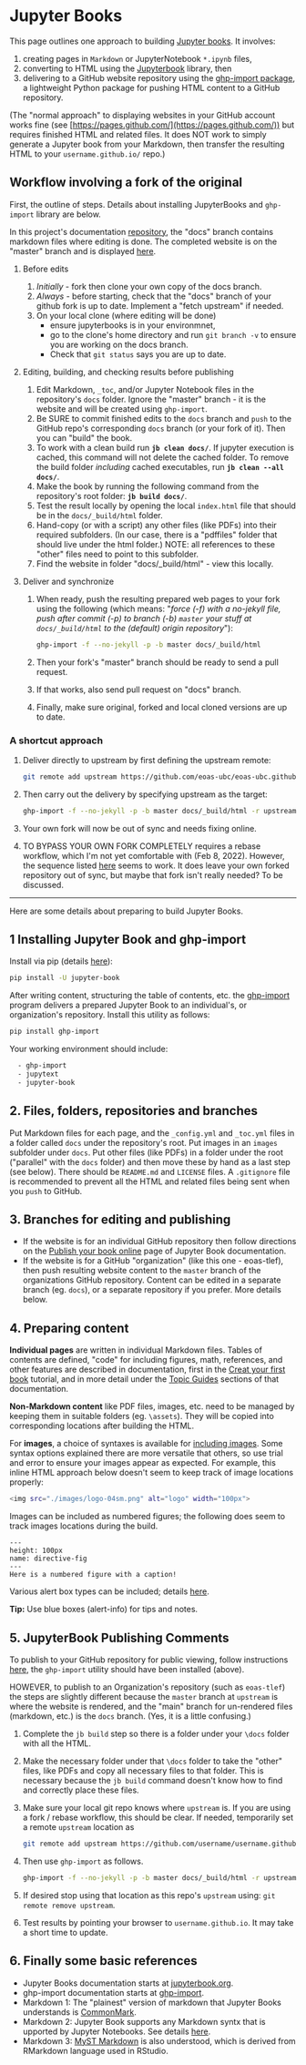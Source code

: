 # Jupyter Books

This page outlines one approach to building [Jupyter books](https://jupyterbook.org/intro.html). It involves:

1. creating pages in `Markdown` or JupyterNotebook `*.ipynb` files,
2. converting to HTML using the [Jupyterbook](https://jupyterbook.org/intro.html) library, then
3. delivering to a GitHub website repository using the [ghp-import package](https://pypi.org/project/ghp-import/), a lightweight Python package for pushing HTML content to a GitHub repository.

(The "normal approach" to displaying websites in your GitHub account works fine (see [https://pages.github.com/](https://pages.github.com/)) but requires finished HTML and related files. It does NOT work to simply generate a Jupyter book from your Markdown, then transfer the resulting HTML to your `username.github.io/` repo.)

## Workflow involving a fork of the original

First, the outline of steps. Details about installing JupyterBooks and `ghp-import` library are below.

In this project's documentation [repository](https://github.com/eoas-ubc/eoas-ubc.github.io), the "docs" branch contains markdown files where editing is done. The completed website is on the "master" branch and is displayed [here](https://eoas-ubc.github.io/index.html).

1. Before edits
   1. _Initially_ - fork then clone your own copy of the docs branch.
   2. _Always_ - before starting, check that the "docs" branch of your github fork is up to date. Implement a "fetch upstream" if needed.
   3. On your local clone (where editing will be done)
      - ensure jupyterbooks is in your environmnet,
      - go to the clone's home directory and run `git branch -v` to ensure you are working on the docs branch. 
      - Check that `git status` says you are up to date.

2. Editing, building, and checking results before publishing
   1. Edit Markdown, `_toc`, and/or Jupyter Notebook files in the repository's `docs` folder. Ignore the "master" branch - it is the website and will be created using `ghp-import`.
   2. Be SURE to commit finished edits to the `docs` branch and `push` to the GitHub repo's corresponding `docs` branch (or your fork of it). Then you can "build" the book.
   3. To work with a clean build run **`jb clean docs/`**. If jupyter execution is cached, this command will not delete the cached folder. To remove the build folder _including_ cached executables, run **`jb clean --all docs/`**.
   4. Make the book by running the following command from the repository's root folder: **`jb build docs/`**.
   5. Test the result locally by opening the local `index.html` file that should be in the `docs/_build/html` folder.
   6. Hand-copy (or with a script) any other files (like PDFs) into their required subfolders. (In our case, there is a "pdffiles" folder that should live under the html folder.) NOTE: all references to these "other" files need to point to this subfolder.
   7. Find the website in folder "docs/_build/html" - view this locally.

3. Deliver and synchronize
   1. When ready, push the resulting prepared web pages to your fork using the following (which means: "_force (-f) with a no-jekyll file, push after commit (-p) to branch (-b) `master` your stuff at `docs/_build/html` to the (default) origin repository_"):

      ```bash
      ghp-import -f --no-jekyll -p -b master docs/_build/html
      ```

   2. Then your fork's "master" branch should be ready to send a pull request.
   3. If that works, also send pull request on "docs" branch.
   4. Finally, make sure original, forked and local cloned versions are up to date.

### A shortcut approach

1. Deliver directly to upstream by first defining the upstream remote:

   ```bash
   git remote add upstream https://github.com/eoas-ubc/eoas-ubc.github.io
   ```

2. Then carry out the delivery by specifying upstream as the target:

   ```bash
   ghp-import -f --no-jekyll -p -b master docs/_build/html -r upstream
   ```

3. Your own fork will now be out of sync and needs fixing online.
4. TO BYPASS YOUR OWN FORK COMPLETELY requires a rebase workflow, which I'm not yet comfortable with (Feb 8, 2022). However, the sequence listed [here](https://medium.com/@topspinj/how-to-git-rebase-into-a-forked-repo-c9f05e821c8a) seems to work. It does leave your own forked repository out of sync, but maybe that fork isn't really needed? To be discussed.  

---
Here are some details about preparing to build Jupyter Books.

## 1 Installing Jupyter Book and ghp-import

Install via pip (details [here](https://jupyterbook.org/start/overview.html)):

```bash
pip install -U jupyter-book
```

After writing content, structuring the table of contents, etc. the [ghp-import](https://pypi.org/project/ghp-import/) program delivers a prepared Jupyter Book to an individual's, or organization's repository. Install this utility as follows:

```bash
pip install ghp-import
```

Your working environment should include:

```bash
  - ghp-import
  - jupytext
  - jupyter-book
```

## 2. Files, folders, repositories and branches

Put Markdown files for each page, and the `_config.yml` and `_toc.yml` files in a folder called `docs` under the repository's root. Put images in an `images` subfolder under `docs`. Put other files (like PDFs) in a folder under the root ("parallel" with the `docs` folder) and then move these by hand as a last step (see below). There should be `README.md` and `LICENSE` files. A `.gitignore` file is recommended to prevent all the HTML and related files being sent when you `push` to GitHub.

## 3. Branches for editing and publishing

- If the website is for an individual GitHub repository then follow directions on the [Publish your book online](https://jupyterbook.org/start/publish.html#publish-your-book-online-with-github-pages) page of Jupyter Book documentation.
- If the website is for a GitHub "organization" (like this one - eoas-tlef), then push resulting website content to the `master` branch of the organizations GitHub repository. Content can be edited in a separate branch (eg. `docs`), or a separate repository if you prefer. More details below.

## 4. Preparing content

**Individual pages** are written in individual Markdown files. Tables of contents are defined, "code" for including figures, math, references, and other features are described in documentation, first in the [Creat your first book](https://jupyterbook.org/start/your-first-book.html) tutorial, and in more detail under the [Topic Guides](https://jupyterbook.org/basics/organize.html) sections of that documentation.

**Non-Markdown content** like PDF files, images, etc. need to be managed by keeping them in suitable folders (eg. `\assets`). They will be copied into corresponding locations after building the HTML.

For **images**, a choice of syntaxes is available for [including images](https://jupyterbook.org/content/figures.html). Some syntax options explained there are more versatile that others, so use trial and error to ensure your images appear as expected. For example, this inline HTML approach below doesn't seem to keep track of image locations properly:

```bash
<img src="./images/logo-04sm.png" alt="logo" width="100px">
```

Images can be included as numbered figures; the following does seem to track images locations during the build.

```{figure} ./images/logo-04sm.png
---
height: 100px
name: directive-fig
---
Here is a numbered figure with a caption!
```
Various alert box types can be included; details [here](https://jupyterbook.org/content/content-blocks.html).
<div class="alert alert-block alert-info">
<b>Tip:</b> Use blue boxes (alert-info) for tips and notes.
</div>


## 5. JupyterBook Publishing Comments

To publish to your GitHub repository for public viewing, follow instructions [here](https://jupyterbook.org/start/publish.html#publish-your-book-online-with-github-pages), the `ghp-import` utility should have been installed (above).

HOWEVER, to publish to an Organization's repository (such as `eoas-tlef`) the steps are slightly different because the `master` branch at `upstream` is where the website is rendered, and the "main" branch for un-rendered files (markdown, etc.) is the `docs` branch. (Yes, it is a  little confusing.)

1. Complete the `jb build` step so there is a folder under your `\docs` folder with all the HTML.

2. Make the necessary folder under that `\docs` folder to take the "other" files, like PDFs and copy all necessary files to that folder. This is necessary because the `jb build` command doesn't know how to find and correctly place these files.

3. Make sure your local git repo knows where `upstream` is. If you are using a fork / rebase workflow, this should be clear. If needed, temporarily set a remote `upstream` location as

   ```bash
   git remote add upstream https://github.com/username/username.github.io
   ```

4. Then use `ghp-import` as follows.

   ```bash
   ghp-import -f --no-jekyll -p -b master docs/_build/html -r upstream   
   ```

5. If desired stop using that location as this repo's `upstream` using: `git remote remove upstream`.

6. Test results by pointing your browser to `username.github.io`. It may take a short time to update.

## 6. Finally some basic references

- Jupyter Books documentation starts at [jupyterbook.org](https://jupyterbook.org/intro.html).
- ghp-import documentation starts at [ghp-import](https://github.com/c-w/ghp-import).
- Markdown 1: The "plainest" version of markdown that Jupyter Books understands is [CommonMark](https://commonmark.org/).
- Markdown 2: Jupyter Book supports any Markdown syntx that is upported by Jupyter Notebooks. See details [here](https://jupyterbook.org/file-types/markdown.html).
- Markdown 3: [MyST Markdown](https://jupyterbook.org/content/myst.html) is also understood, which is derived from RMarkdown language used in RStudio.
